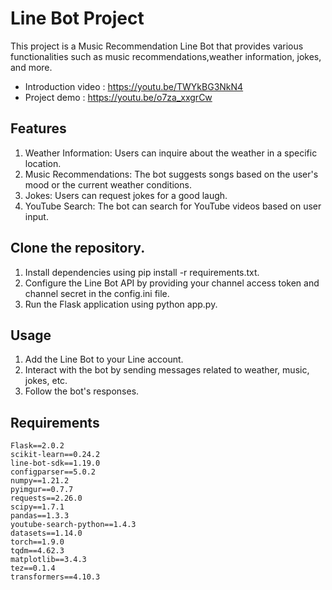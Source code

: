 # Line Bot Project
This project is a Music Recommendation Line Bot that provides various functionalities such as music recommendations,weather information, jokes, and more. 
* Introduction video : https://youtu.be/TWYkBG3NkN4
* Project demo : https://youtu.be/o7za_xxgrCw 

## Features
1. Weather Information: Users can inquire about the weather in a specific location.
2. Music Recommendations: The bot suggests songs based on the user's mood or the current weather conditions.
3. Jokes: Users can request jokes for a good laugh.
4. YouTube Search: The bot can search for YouTube videos based on user input.


## Clone the repository.
1. Install dependencies using pip install -r requirements.txt.
2. Configure the Line Bot API by providing your channel access token and channel secret in the config.ini file.
3. Run the Flask application using python app.py.

## Usage
1. Add the Line Bot to your Line account.
2. Interact with the bot by sending messages related to weather, music, jokes, etc.
3. Follow the bot's responses.


## Requirements
```
Flask==2.0.2
scikit-learn==0.24.2
line-bot-sdk==1.19.0
configparser==5.0.2
numpy==1.21.2
pyimgur==0.7.7
requests==2.26.0
scipy==1.7.1
pandas==1.3.3
youtube-search-python==1.4.3
datasets==1.14.0
torch==1.9.0
tqdm==4.62.3
matplotlib==3.4.3
tez==0.1.4
transformers==4.10.3
```
